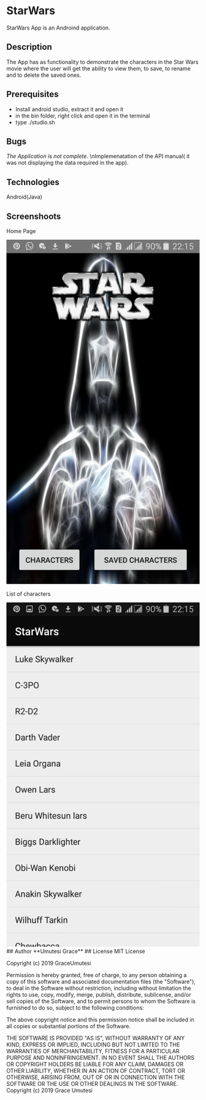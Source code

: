 # StarWars
StarWars App is an Androind application.
## Description
The App has as functionality to demonstrate the characters in the Star Wars movie where the user will get the ability to view them, to save, to rename and to delete the saved ones.
## Prerequisites
* Install android studio, extract it and open it
* in the bin folder, right click and open it in the terminal
* type ./studio.sh
## Bugs
*The Application is not complete. 
\n*Implemenatation of the API manual( it was not displaying the data required in the app).
## Technologies
Android(Java)
## Screenshoots
<p>Home Page</p>
<img src="pictures/home.png">
<p>List of characters</p>
<img src="pictures/list.png">
## Author
**Umutesi Grace**
## License
MIT License

Copyright (c) 2019 GraceUmutesi

Permission is hereby granted, free of charge, to any person obtaining a copy of this software and associated documentation files (the "Software"), to deal in the Software without restriction, including without limitation the rights to use, copy, modify, merge, publish, distribute, sublicense, and/or sell copies of the Software, and to permit persons to whom the Software is furnished to do so, subject to the following conditions:

The above copyright notice and this permission notice shall be included in all copies or substantial portions of the Software.

THE SOFTWARE IS PROVIDED "AS IS", WITHOUT WARRANTY OF ANY KIND, EXPRESS OR IMPLIED, INCLUDING BUT NOT LIMITED TO THE WARRANTIES OF MERCHANTABILITY, FITNESS FOR A PARTICULAR PURPOSE AND NONINFRINGEMENT. IN NO EVENT SHALL THE AUTHORS OR COPYRIGHT HOLDERS BE LIABLE FOR ANY CLAIM, DAMAGES OR OTHER LIABILITY, WHETHER IN AN ACTION OF CONTRACT, TORT OR OTHERWISE, ARISING FROM, OUT OF OR IN CONNECTION WITH THE SOFTWARE OR THE USE OR OTHER DEALINGS IN THE SOFTWARE. Copyright (c) 2019 Grace Umutesi


